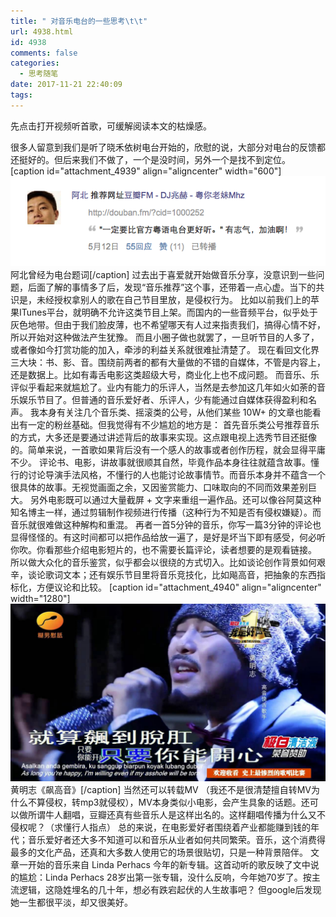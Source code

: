 ```yaml
---
title: " 对音乐电台的一些思考\t\t"
url: 4938.html
id: 4938
comments: false
categories:
  - 思考随笔
date: 2017-11-21 22:40:09
tags:
---
```


先点击打开视频听首歌，可缓解阅读本文的枯燥感。

 很多人留意到我们是听了晓禾依树电台开始的，欣慰的说，大部分对电台的反馈都还挺好的。但后来我们不做了，一个是没时间，另外一个是找不到定位。 \[caption id="attachment_4939" align="aligncenter" width="600"\][![](../../images//2017/11/douban_fm.png)](../../images//2017/11/douban_fm.png) 阿北曾经为电台题词\[/caption\] 过去出于喜爱就开始做音乐分享，没意识到一些问题，后面了解的事情多了后，发现“音乐推荐”这个事，还带着一点心虚。当下的共识是，未经授权拿别人的歌在自己节目里放，是侵权行为。 比如以前我们上的苹果ITunes平台，就明确不允许这类节目上架。而国内的一些音频平台，似乎处于灰色地带。但由于我们脸皮薄，也不希望哪天有人过来指责我们，搞得心情不好，所以开始对这种做法产生犹豫。 而且小圈子做也就罢了，一旦听节目的人多了，或者像如今打赏功能的加入，牵涉的利益关系就很难扯清楚了。 现在看回文化界三大块：书、影、音。围绕前两者的都有大量做的不错的自媒体，不管是内容上，还是数据上。比如有毒舌电影这类超级大号，商业化上也不成问题。 而音乐、乐评似乎看起来就尴尬了。业内有能力的乐评人，当然是去参加这几年如火如荼的音乐娱乐节目了。但普通的音乐爱好者、乐评人，少有能通过自媒体获得盈利和名声。 我本身有关注几个音乐类、摇滚类的公号，从他们某些 10W+ 的文章也能看出有一定的粉丝基础。但我觉得有不少尴尬的地方是： 首先音乐类公号推荐音乐的方式，大多还是要通过讲述背后的故事来实现。这点跟电视上选秀节目还挺像的。简单来说，一首歌如果背后没有一个感人的故事或者创作历程，就会显得平庸不少。 评论书、电影，讲故事就很顺其自然，毕竟作品本身往往就蕴含故事。懂行的讨论导演手法风格，不懂行的人也能讨论故事情节。而音乐本身并不蕴含一个很具体的故事。无视觉画面之余，又因鉴赏能力、口味取向的不同而效果差别巨大。 另外电影既可以通过大量截屏 + 文字来重组一遍作品。还可以像谷阿莫这种知名博主一样，通过剪辑制作视频进行传播（这种行为不知是否有侵权嫌疑）。而音乐就很难做这种解构和重混。 再者一首5分钟的音乐，你写一篇3分钟的评论也显得怪怪的。有这时间都可以把作品给放一遍了，是好是坏当下即有感受，何必听你吹。你看那些介绍电影短片的，也不需要长篇评论，读者想要的是观看链接。 所以做大众化的音乐鉴赏，似乎都会以很绕的方式切入。比如谈论创作背景如何艰辛，谈论歌词文本；还有娱乐节目里将音乐竞技化，比如飚高音，把抽象的东西指标化，方便议论和比较。 \[caption id="attachment_4940" align="aligncenter" width="1280"\][![](../../images//2017/11/maxresdefault.jpg)](../../images//2017/11/maxresdefault.jpg) 黄明志《飙高音》\[/caption\] 当然还可以转载MV （我还不是很清楚擅自转MV为什么不算侵权，转mp3就侵权），MV本身类似小电影，会产生具象的话题。还可以做所谓牛人翻唱，豆瓣还真有些音乐人是这样出名的。这样翻唱传播为什么又不侵权呢？（求懂行人指点） 总的来说，在电影爱好者围绕着产业都能赚到钱的年代；音乐爱好者还大多不知道可以和音乐从业者如何共同繁荣。音乐，这个消费得最多的文化产品，还真和大多数人使用它的场景很贴切，只是一种背景陪伴。 文章一开始的音乐来自 Linda Perhacs 今年的新专辑。这首动听的歌反映了文中说的尴尬：Linda Perhacs 28岁出第一张专辑，没什么反响，今年她70岁了。按主流逻辑，这隐姓埋名的几十年，想必有跌宕起伏的人生故事吧？ 但google后发现她一生都很平淡，却又很美好。